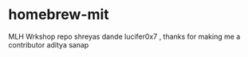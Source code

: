 # homebrew-mit
MLH Wrkshop repo
shreyas dande
lucifer0x7 , thanks for making me a contributor 
aditya sanap
